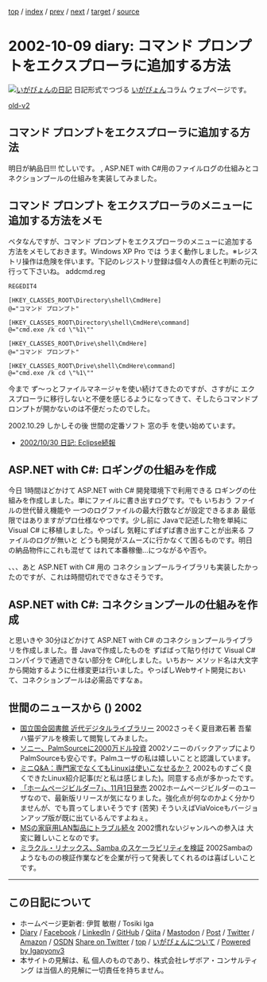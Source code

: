 [top](../index.html) 
 / [index](index.html) 
 / [prev](ig021008.html) 
 / [next](ig021011.html) 
 / [target](https://www.igapyon.jp/igapyon/diary/2002/ig021009.html) 
 / [source](https://github.com/igapyon/diary/blob/master/2002/ig021009.src.md) 

2002-10-09 diary: コマンド プロンプトをエクスプローラに追加する方法
=====================================================================================================
[![いがぴょんの日記](https://www.igapyon.jp/igapyon/diary/images/iga200306s.jpg "いがぴょん")](https://www.igapyon.jp/igapyon/diary/memo/memoigapyon.html) 日記形式でつづる [いがぴょん](https://www.igapyon.jp/igapyon/diary/memo/memoigapyon.html)コラム ウェブページです。

[old-v2](ig021009-orig.html)

## コマンド プロンプトをエクスプローラに追加する方法

明日が納品日!!! 忙しいです。 , ASP.NET with C#用のファイルログの仕組みとコネクションプールの仕組みを実装してみました。


## コマンド プロンプト をエクスプローラのメニューに追加する方法をメモ

ベタなんですが、コマンド プロンプトをエクスプローラのメニューに追加する方法をメモしておきます。Windows
XP Pro では うまく動作しました。※レジストリ操作は危険を伴います。下記のレジストリ登録は個々人の責任と判断の元に行って下さいね。
addcmd.reg

```
REGEDIT4 

[HKEY_CLASSES_ROOT\Directory\shell\CmdHere]
@="コマンド プロンプト"

[HKEY_CLASSES_ROOT\Directory\shell\CmdHere\command]
@="cmd.exe /k cd \"%1\""

[HKEY_CLASSES_ROOT\Drive\shell\CmdHere]
@="コマンド プロンプト"

[HKEY_CLASSES_ROOT\Drive\shell\CmdHere\command]
@="cmd.exe /k cd \"%1\""
```


今まで ず～っとファイルマネージャを使い続けてきたのですが、さすがに エクスプローラに移行しないと不便を感じるようになってきて、そしたらコマンドプロンプトが開かないのは不便だったのでした。

2002.10.29 しかしその後 世間の定番ソフト 窓の手 を使い始めています。

* [2002/10/30 日記: Eclipse続報](ig021030.html)

## ASP.NET with C#: ロギングの仕組みを作成

今日 1時間ほどかけて ASP.NET with C# 開発環境下で利用できる ロギングの仕組みを作成しました。単にファイルに書き出すログです。でも いちおう ファイルの世代替え機能や 一つのログファイルの最大行数などが設定できるまあ 最低限ではありますがプロ仕様なやつです。少し前に Javaで記述した物を単純に Visual C# に移植しました。やっぱし 気軽にずばずば書き出すことが出来る ファイルのログが無いと どうも開発がスムーズに行かなくて困るものです。明日の納品物件にこれも混ぜて はれて本番稼働…につながるや否や。

、、、あと ASP.NET with C# 用の コネクションプールライブラリも実装したかったのですが、これは時間切れでできなさそうです。

## ASP.NET with C#: コネクションプールの仕組みを作成

と思いきや 30分ほどかけて ASP.NET with C# のコネクションプールライブラリを作成しました。昔
Javaで作成したものを ずばばって貼り付けて Visual C# コンパイラで通過できない部分を
C#化しました。いちお～ メソッド名は大文字から開始するように仕様変更は行いました。やっぱしWebサイト開発において、コネクションプールは必需品ですなぁ。

## 世間のニュースから () 2002

* [国立国会図書館 近代デジタルライブラリー](http://kindai.ndl.go.jp/)  2002さっそく夏目漱石著 吾輩ハ猫デアルを検索して閲覧してみました。
* [ソニー、PalmSourceに2000万ドル投資](http://www.zdnet.co.jp/news/0210/09/nebt_04.html)  2002ソニーのバックアップにより PalmSourceも安心です。Palmユーザの私は嬉しいことと認識しています。
* [ミニQ&A：専門家でなくてもLinuxは使いこなせるか？](http://biztech.nikkeibp.co.jp/wcs/leaf/CID/onair/biztech/comp/210640)  2002ものすごく良くできたLinux紹介記事(だと私は感じました)。同意する点が多かったです。
* [「ホームページビルダー7」、11月1日発売](http://www.zdnet.co.jp/news/0210/09/njbt_01.html)  2002ホームページビルダーのユーザなので、最新版リリースが気になりました。強化点が何なのかよく分かりませんが、でも買ってしまいそうです (苦笑) そういえばViaVoiceもバージョンアップ版が既に出ているんですよねぇ。
* [MSの家庭用LAN製品にトラブル続々](http://www.zdnet.co.jp/news/0210/09/nebt_18.html)  2002慣れないジャンルへの参入は 大変に難しいことなのです。
* [ミラクル・リナックス、Samba のスケーラビリティを検証](http://japan.internet.com/linuxtoday/20021008/3.html)  2002Sambaのようなものの検証作業などを企業が行って発表してくれるのは喜ばしいことです。


----------------------------------------------------------------------------------------------------

## この日記について

* ホームページ更新者: 伊賀 敏樹 / Tosiki Iga
* [Diary](https://www.igapyon.jp/igapyon/diary/) / [Facebook](https://www.facebook.com/igapyon) / [LinkedIn](https://www.linkedin.com/in/toshikiiga) / [GitHub](https://github.com/igapyon) / [Qiita](https://qiita.com/igapyon) / [Mastodon](https://social.vivaldi.net/@igapyon) / [Post](https://post.news/igapyon) / [Twitter](https://twitter.com/ToshikiIga) / [Amazon](https://www.amazon.co.jp/%E4%BC%8A%E8%B3%80-%E6%95%8F%E6%A8%B9/e/B004LTQWCQ) / [OSDN](https://ja.osdn.net/users/iga/)
[Share on Twitter](https://twitter.com/intent/tweet?hashtags=igapyon%2Cdiary%2C%E3%81%84%E3%81%8C%E3%81%B4%E3%82%87%E3%82%93&text=%E3%82%B3%E3%83%9E%E3%83%B3%E3%83%89+%E3%83%97%E3%83%AD%E3%83%B3%E3%83%97%E3%83%88%E3%82%92%E3%82%A8%E3%82%AF%E3%82%B9%E3%83%97%E3%83%AD%E3%83%BC%E3%83%A9%E3%81%AB%E8%BF%BD%E5%8A%A0%E3%81%99%E3%82%8B%E6%96%B9%E6%B3%95&url=https%3A%2F%2Fwww.igapyon.jp%2Figapyon%2Fdiary%2F2002%2Fig021009.html) / [top](../index.html) / [いがぴょんについて](https://www.igapyon.jp/igapyon/diary/memo/memoigapyon.html) / [Powered by Igapyonv3](https://github.com/igapyon/igapyonv3)
* 本サイトの見解は、私 個人のものであり、株式会社レザボア・コンサルティング は当個人的見解に一切責任を持ちません。 
